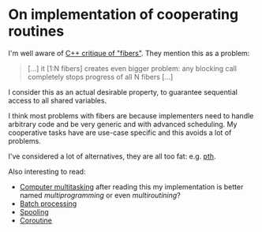 # On implementation of cooperating routines

I'm well aware of [C++ critique of "fibers"][1]. They mention this as a problem:

> [...] it [1:N fibers] creates even bigger problem: any blocking call
> completely stops progress of all N fibers [...]

I consider this as an actual desirable property, to guarantee sequential access
to all shared variables.

I think most problems with fibers are because implementers need to handle
arbitrary code and be very generic and with advanced scheduling. My cooperative
tasks have are use-case specific and this avoids a lot of problems.

I've considered a lot of alternatives, they are all too fat: e.g. [pth][2].

Also interesting to read:

  * [Computer multitasking](https://en.wikipedia.org/wiki/Computer_multitasking)
    after reading this my implementation is better named *multiprogramming* or
    even *multiroutining*?
  * [Batch processing](https://en.wikipedia.org/wiki/Batch_processing)
  * [Spooling](https://en.wikipedia.org/wiki/Spooling)
  * [Coroutine](https://en.wikipedia.org/wiki/Coroutine)

[1]: https://www.open-std.org/jtc1/sc22/wg21/docs/papers/2018/p1364r0.pdf "Fibers under the magnifying glass"
[2]: https://www.gnu.org/software/pth/pth-manual.html "GNU Portable Threads"
